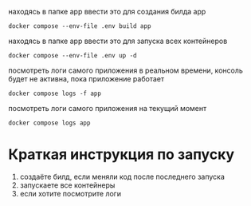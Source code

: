 находясь в папке app ввести это для создания билда app
```
docker compose --env-file .env build app
```

находясь в папке app ввести это для запуска всех контейнеров
```
docker compose --env-file .env up -d
```

посмотреть логи самого приложения в реальном времени, консоль будет не активна, пока приложение работает
```
docker compose logs -f app
```

посмотреть логи самого приложения на текущий момент
```
docker compose logs app
```


# Краткая инструкция по запуску
1. создаёте билд, если меняли код после последнего запуска
2. запускаете все контейнеры
3. если хотите посмотрите логи